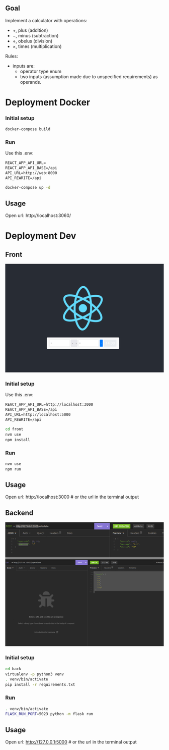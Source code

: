 ## Goal

Implement a calculator with operations:
- +, plus (addition)
- −, minus (subtraction)
- ÷, obelus (division)
- ×, times (multiplication)

Rules:
- inputs are:
  - operator type enum
  - two inputs (assumption made due to unspecified requirements) as operands.

# Deployment Docker

### Initial setup
```bash
docker-compose build
```

### Run

Use this .env:
```dotenv
REACT_APP_API_URL=
REACT_APP_API_BASE=/api
API_URL=http://web:8000
API_REWRITE=/api
```

```bash
docker-compose up -d
```

## Usage

Open url: http://localhost:3060/

# Deployment Dev

## Front
![front_screenshot.png](docs%2Ffront_screenshot.png)

### Initial setup

Use this .env:
```dotenv
REACT_APP_API_URL=http://localhost:3000
REACT_APP_API_BASE=/api
API_URL=http://localhost:5000
API_REWRITE=/api
```

```bash
cd front
nvm use
npm install
```

### Run
```bash
nvm use
npm run
```

## Usage

Open url: http://localhost:3000 # or the url in the terminal output


## Backend

![Calculate endpoint](docs%2Fback_api_calculate.png)
![Operations endpoint](docs%2Fback_api_operations.png)

### Initial setup

```bash
cd back
virtualenv -p python3 venv
. venv/bin/activate
pip install -r requirements.txt
````

### Run

```bash
. venv/bin/activate
FLASK_RUN_PORT=5023 python -m flask run
```

## Usage

Open url: http://127.0.0.1:5000 # or the url in the terminal output
